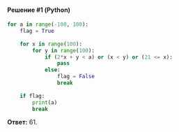 #### Решение #1 (Python)
```python
for a in range(-100, 100):
	flag = True
	
	for x in range(100):
		for y in range(100):
			if (2*x + y < a) or (x < y) or (21 <= x):
				pass
			else:
				flag = False
				break
	
	if flag:
		print(a)
		break
```
**Ответ:** 61.
